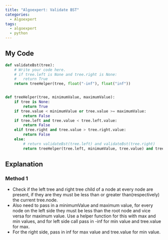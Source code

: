 ```yaml
---
title: "Algoexpert: Validate BST"
categories:
  - Algoexpert
tags:
  - algoexpert
  - python
---
```

## My Code

```python
def validateBst(tree):
    # Write your code here.
	# if tree.left is None and tree.right is None:
	# 	return True
	return treeHelper(tree, float("-inf"), float("inf"))


def treeHelper(tree, minimumValue, maximumValue):
	if tree is None:
		return True
	if tree.value < minimumValue or tree.value >= maximumValue:
		return False
	if tree.left and tree.value < tree.left.value:
		return False
	elif tree.right and tree.value > tree.right.value:
		return False
	else:
		# return validateBst(tree.left) and validateBst(tree.right)
		return treeHelper(tree.left, minimumValue, tree.value) and treeHelper(tree.right, tree.value, maximumValue)
```

## Explanation

### Method 1
* Check if the left tree and right tree child of a node at every node are present, if they are they must be less than or greater than(respectively) the current tree.node.
* Also need to pass in a minimumValue and maximum value, for every node on the left side they must be less than the root node and vice versa for maximum value.  Use a helper function for this with max and min values, and for left side call pass in -inf for min value and tree.value for max.
* For the right side, pass in inf for max value and tree.value for min value.
